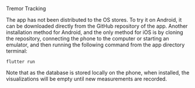 Tremor Tracking

The app has not been distributed to the OS stores. To try it on Android, it can be downloaded directly from the GitHub repository of the app. Another installation method for Android, and the only method for iOS is by cloning the repository, connecting the phone to the computer or  starting an emulator, and then running the following command from the app directory terminal:
```
flutter run
```

Note that as the database is stored locally on the phone, when installed, the visualizations will be empty until new measurements are recorded.
